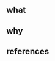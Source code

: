 ## what
<!--
- Describe high-level what changed as a result of these commits (i.e. in plain-english, what do these changes mean?)
- Use bullet points to be concise and to the point.
-->


## why
<!--
- Provide the justifications for the changes (e.g. business case).
- Describe why these changes were made (e.g. why do these commits fix the problem?)
- Use bullet points to be concise and to the point.
-->


## references
<!--
- Link to any supporting github issues or helpful documentation to add some context (e.g. stackoverflow).
- Use `closes #123`, if this PR closes a GitHub issue `#123`
-->
